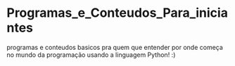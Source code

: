 # Programas_e_Conteudos_Para_iniciantes 
 programas e conteudos basicos pra quem que entender por onde começa no mundo da programação usando a linguagem Python! :)
